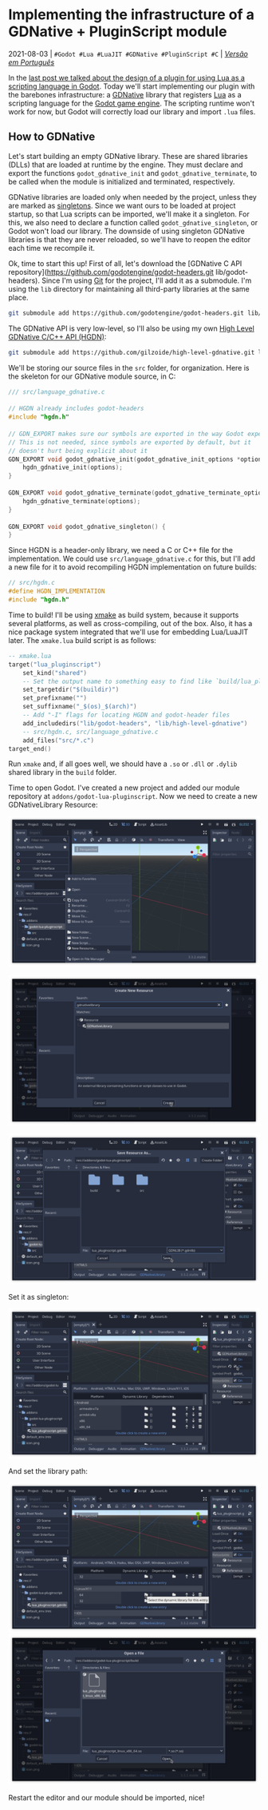 # Implementing the infrastructure of a GDNative + PluginScript module
2021-08-03 | `#Godot #Lua #LuaJIT #GDNative #PluginScript #C` | [*Versão em Português*](2-infrastructure-pt.md)

In the [last post we talked about the design of a plugin for using Lua as a scripting language in Godot](1-design-en.md).
Today we'll start implementing our plugin with the barebones
infrastructure: a [GDNative](https://godotengine.org/article/look-gdnative-architecture)
library that registers [Lua](https://www.lua.org/) as a scripting
language for the [Godot game engine](https://godotengine.org/).
The scripting runtime won't work for now, but Godot will correctly load
our library and import `.lua` files.


## How to GDNative
Let's start building an empty GDNative library.
These are shared libraries (DLLs) that are loaded at runtime by the
engine.
They must declare and export the functions `godot_gdnative_init` and
`godot_gdnative_terminate`, to be called when the module is initialized
and terminated, respectively.

GDNative libraries are loaded only when needed by the project, unless
they are marked as [singletons](https://docs.godotengine.org/en/stable/classes/class_gdnativelibrary.html#class-gdnativelibrary-property-singleton).
Since we want ours to be loaded at project startup, so that Lua scripts
can be imported, we'll make it a singleton.
For this, we also need to declare a function called
`godot_gdnative_singleton`, or Godot won't load our library.
The downside of using singleton GDNative libraries is that they are
never reloaded, so we'll have to reopen the editor each time we
recompile it.

Ok, time to start this up!
First of all, let's download the [GDNative C API repository](https://github.com/godotengine/godot-headers.git lib/godot-headers).
Since I'm using [Git](https://git-scm.com/) for the project, I'll add it
as a submodule.
I'm using the `lib` directory for maintaining all third-party libraries
at the same place.

```sh
git submodule add https://github.com/godotengine/godot-headers.git lib/godot-headers
```

The GDNative API is very low-level, so I'll also be using my own
[High Level GDNative C/C++ API (HGDN)](https://github.com/gilzoide/high-level-gdnative):

```sh
git submodule add https://github.com/gilzoide/high-level-gdnative.git lib/high-level-gdnative
```

We'll be storing our source files in the `src` folder, for organization.
Here is the skeleton for our GDNative module source, in C:

```c
/// src/language_gdnative.c

// HGDN already includes godot-headers
#include "hgdn.h"

// GDN_EXPORT makes sure our symbols are exported in the way Godot expects
// This is not needed, since symbols are exported by default, but it
// doesn't hurt being explicit about it
GDN_EXPORT void godot_gdnative_init(godot_gdnative_init_options *options) {
	hgdn_gdnative_init(options);
}

GDN_EXPORT void godot_gdnative_terminate(godot_gdnative_terminate_options *options) {
	hgdn_gdnative_terminate(options);
}

GDN_EXPORT void godot_gdnative_singleton() {
}
```

Since HGDN is a header-only library, we need a C or C++ file for the
implementation. We could use `src/language_gdnative.c` for this, but
I'll add a new file for it to avoid recompiling HGDN implementation on
future builds:

```c
// src/hgdn.c
#define HGDN_IMPLEMENTATION
#include "hgdn.h"
```

Time to build!
I'll be using [xmake](https://xmake.io) as build system, because it
supports several platforms, as well as cross-compiling, out of the box.
Also, it has a nice package system integrated that we'll use for
embedding Lua/LuaJIT later.
The `xmake.lua` build script is as follows:

```lua
-- xmake.lua
target("lua_pluginscript")
	set_kind("shared")
	-- Set the output name to something easy to find like `build/lua_pluginscript_linux_x86_64.so`
	set_targetdir("$(buildir)")
	set_prefixname("")
	set_suffixname("_$(os)_$(arch)")
	-- Add "-I" flags for locating HGDN and godot-header files
	add_includedirs("lib/godot-headers", "lib/high-level-gdnative")
	-- src/hgdn.c, src/language_gdnative.c
	add_files("src/*.c")
target_end()
```

Run `xmake` and, if all goes well, we should have a `.so` or `.dll` or
`.dylib` shared library in the `build` folder.

Time to open Godot.
I've created a new project and added our module repository at
`addons/godot-lua-pluginscript`.
Now we need to create a new GDNativeLibrary Resource:

![](2-create-resource.png)

![](2-create-gdnativelibrary.png)

![](2-create-gdnativelibrary-save.png)

Set it as singleton:

![](2-set-singleton.png)

And set the library path:

![](2-pick-so.png)
![](2-pick-so-save.png)

Restart the editor and our module should be imported, nice!


<!--As a side note, since interfacing with C using LuaJIT's FFI is substantially-->
<!--easier than with the Lua/C API and most people will likely want to use-->
<!--it for the increased speed, LuaJIT support will be implemented first.-->
<!--Using [cffi-lua](https://github.com/q66/cffi-lua) and similar modules-->
<!--may make this first implementation portable to vanilla Lua as well.-->

